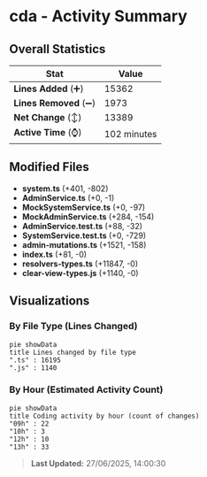 # cda - Activity Summary 

## Overall Statistics

| Stat                   | Value                                                             |
| ---------------------- | ----------------------------------------------------------------- |
| **Lines Added** (➕)   | 15362                                          |
| **Lines Removed** (➖) | 1973                                        |
| **Net Change** (↕)    | 13389                |
| **Active Time** (⌚)   | 102 minutes |


## Modified Files
- **system.ts** (+401, -802)
- **AdminService.ts** (+0, -1)
- **MockSystemService.ts** (+0, -97)
- **MockAdminService.ts** (+284, -154)
- **AdminService.test.ts** (+88, -32)
- **SystemService.test.ts** (+0, -729)
- **admin-mutations.ts** (+1521, -158)
- **index.ts** (+81, -0)
- **resolvers-types.ts** (+11847, -0)
- **clear-view-types.js** (+1140, -0)

## Visualizations

### By File Type (Lines Changed)

```mermaid
pie showData
title Lines changed by file type
".ts" : 16195
".js" : 1140
```

### By Hour (Estimated Activity Count)

```mermaid
pie showData
title Coding activity by hour (count of changes)
"09h" : 22
"10h" : 3
"12h" : 10
"13h" : 33
```


> **Last Updated:** 27/06/2025, 14:00:30